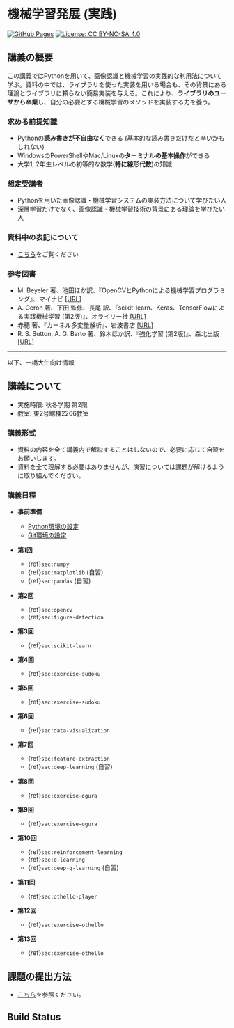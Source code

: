 機械学習発展 (実践)
===

[![GitHub Pages](https://github.com/tatsy-classes/1284-sds-advml/actions/workflows/gh-pages.yaml/badge.svg)](https://github.com/tatsy-classes/1284-sds-advml/actions/workflows/gh-pages.yaml)
[![License: CC BY-NC-SA 4.0](https://img.shields.io/badge/License-CC_BY--NC--SA_4.0-lightgrey.svg)](https://creativecommons.org/licenses/by-nc-sa/4.0/)

講義の概要
---

この講義ではPythonを用いて、画像認識と機械学習の実践的な利用法について学ぶ。資料の中では、ライブラリを使った実装を用いる場合も、その背景にある理論とライブラリに頼らない簡易実装を与える。これにより、**ライブラリのユーザから卒業**し、自分の必要とする機械学習のメソッドを実装する力を養う。

### 求める前提知識

- Pythonの**読み書きが不自由なく**できる (基本的な読み書きだけだと辛いかもしれない)
- WindowsのPowerShellやMac/Linuxの**ターミナルの基本操作**ができる
- 大学1, 2年生レベルの初等的な数学(**特に線形代数**)の知識

### 想定受講者

- Pythonを用いた画像認識・機械学習システムの実装方法について学びたい人
- 深層学習だけでなく、画像認識・機械学習技術の背景にある理論を学びたい人

### 資料中の表記について

- [こちら](sec:notation)をご覧ください

### 参考図書

- M. Beyeler 著、池田ほか訳、『OpenCVとPythonによる機械学習プログラミング』、マイナビ [[URL]](https://book.mynavi.jp/ec/products/detail/id=92292)
- A. Geron 著、下田 監修、長尾 訳、『scikit-learn、Keras、TensorFlowによる実践機械学習 (第2版)』、オライリー社 [[URL]](https://www.oreilly.co.jp/books/9784873119281/)
- 赤穂 著、『カーネル多変量解析』、岩波書店 [[URL]](https://www.iwanami.co.jp/book/b257891.html)
- R. S. Sutton, A. G. Barto 著、鈴木ほか訳、『強化学習 (第2版)』、森北出版 [[URL]](https://www.morikita.co.jp/books/mid/082662)

---

以下、一橋大生向け情報

講義について
---

- 実施時限: 秋冬学期 第2限
- 教室: 東2号館棟2206教室

### 講義形式

- 資料の内容を全て講義内で解説することはしないので、必要に応じて自習をお願いします。
- 資料を全て理解する必要はありませんが、演習については課題が解けるように取り組んでください。

### 講義日程

- **事前準備**
  - [Python環境の設定](https://tatsy-classes.github.io/1284-sds-prog2/contents/setup-python.html)
  - [Git環境の設定](https://tatsy-classes.github.io/1284-sds-prog2/contents/setup-git.html)

- **第1回**
  - {ref}`sec:numpy`
  - {ref}`sec:matplotlib` (自習)
  - {ref}`sec:pandas` (自習)

- **第2回**
  - {ref}`sec:opencv`
  - {ref}`sec:figure-detection`

- **第3回**
  - {ref}`sec:scikit-learn`

- **第4回**
  - {ref}`sec:exercise-sudoku`

- **第5回**
  - {ref}`sec:exercise-sudoku`

- **第6回**
  - {ref}`sec:data-visualization`

- **第7回**
  - {ref}`sec:feature-extraction`
  - {ref}`sec:deep-learning` (自習)

- **第8回**
  - {ref}`sec:exercise-ogura`

- **第9回**
  - {ref}`sec:exercise-ogura`

- **第10回**
  - {ref}`sec:reinforcement-learning`
  - {ref}`sec:q-learning`
  - {ref}`sec:deep-q-learning` (自習)

- **第11回**
  - {ref}`sec:othello-player`

- **第12回**
  - {ref}`sec:exercise-othello`

- **第13回**
  - {ref}`sec:exercise-othello`

課題の提出方法
---

- [こちら](sec:submit-assignment)を参照ください。

Build Status
---

```{nb-exec-table}
```
